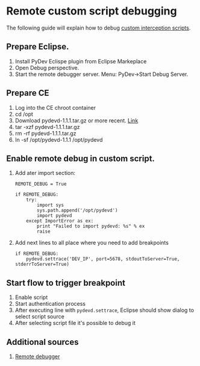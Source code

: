 # Remote custom script debugging
The following guide will explain how to debug [custom interception scripts](./admin-guide/custom-script.md). 

## Prepare Eclipse.

  1. Install PyDev Eclispe plugin from Eclipse Markeplace
  1. Open Debug perspective.
  1. Start the remote debugger server. Menu: PyDev->Start Debug Server.

## Prepare CE

  1. Log into the CE chroot container 
  1. cd /opt  
  1. Download pydevd-1.1.1.tar.gz or more recent. [Link](https://pypi.python.org/packages/39/66/ef4821f24953ef4e9be73de99209fa74d14b4fa90559571553c7c7ecaf61/pydevd-1.1.1.tar.gz)
  1. tar -xzf pydevd-1.1.1.tar.gz 
  1. rm -rf pydevd-1.1.1.tar.gz 
  1. ln -sf /opt/pydevd-1.1.1 /opt/pydevd 

## Enable remote debug in custom script.

  1. Add ater import section:
      ```
      REMOTE_DEBUG = True
  
      if REMOTE_DEBUG:
          try:
              import sys
              sys.path.append('/opt/pydevd')
              import pydevd
          except ImportError as ex:
              print "Failed to import pydevd: %s" % ex
              raise
      ```
  1. Add next lines to all place where you need to add breakpoints
      ```
      if REMOTE_DEBUG:
          pydevd.settrace('DEV_IP', port=5678, stdoutToServer=True, stderrToServer=True)
      ```

## Start flow to trigger breakpoint
  1. Enable script  
  1. Start authentication process 
  1. After executing line with `pydevd.settrace`, Eclipse should show dialog to select script source  
  1. After selecting script file it's possible to debug it  

## Additional sources
1. [Remote debugger](http://www.pydev.org/manual_adv_remote_debugger.html)

